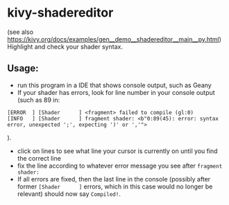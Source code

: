 # kivy-shadereditor
(see also <https://kivy.org/docs/examples/gen__demo__shadereditor__main__py.html>)
Highlight and check your shader syntax.

## Usage:
* run this program in a IDE that shows console output, such as Geany
* If your shader has errors, look for line number in your console output (such as 89 in:
```
[ERROR  ] [Shader      ] <fragment> failed to compile (gl:0)
[INFO   ] [Shader      ] fragment shader: <b"0:89(45): error: syntax error, unexpected ';', expecting ')' or ','">
```
).
* click on lines to see what line your cursor is currently on until you find the correct line
* fix the line according to whatever error message you see after `fragment shader:`
* If all errors are fixed, then the last line in the console (possibly after former `[Shader      ]` errors, which in this case would no longer be relevant) should now say `Compiled!`.
